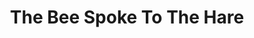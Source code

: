 ---
title: "The Bee Spoke To The Hare"
url: /glasgow/the-bee-spoke-to-the-hare/
shop: hairdresser
---